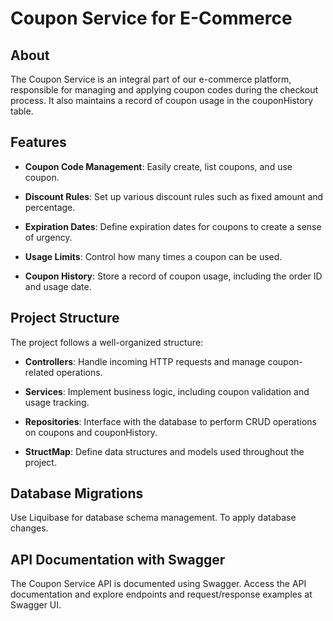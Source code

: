 # Coupon Service for E-Commerce

## About

The Coupon Service is an integral part of our e-commerce platform, responsible for managing and applying coupon codes during the checkout process. It also maintains a record of coupon usage in the couponHistory table.

## Features

- **Coupon Code Management**: Easily create, list coupons, and use coupon.

- **Discount Rules**: Set up various discount rules such as fixed amount and percentage.

- **Expiration Dates**: Define expiration dates for coupons to create a sense of urgency.

- **Usage Limits**: Control how many times a coupon can be used.

- **Coupon History**: Store a record of coupon usage, including the order ID and usage date.

## Project Structure

The project follows a well-organized structure:

- **Controllers**: Handle incoming HTTP requests and manage coupon-related operations.

- **Services**: Implement business logic, including coupon validation and usage tracking.

- **Repositories**: Interface with the database to perform CRUD operations on coupons and couponHistory.

- **StructMap**: Define data structures and models used throughout the project.

## Database Migrations

Use Liquibase for database schema management. To apply database changes.

## API Documentation with Swagger

The Coupon Service API is documented using Swagger. Access the API documentation and explore endpoints and request/response examples at Swagger UI.
